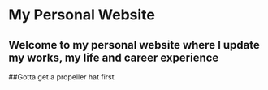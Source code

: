 # My Personal Website

## Welcome to my personal website where I update my works, my life and career experience
##Gotta get a propeller hat first
